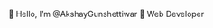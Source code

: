  👋 Hello, I’m @AkshayGunshettiwar
 👀 Web Developer



<!---
AkshayGunshettiwar/AkshayGunshettiwar is a ✨ special ✨ repository because its `README.md` (this file) appears on your GitHub profile.
You can click the Preview link to take a look at your changes.
--->
